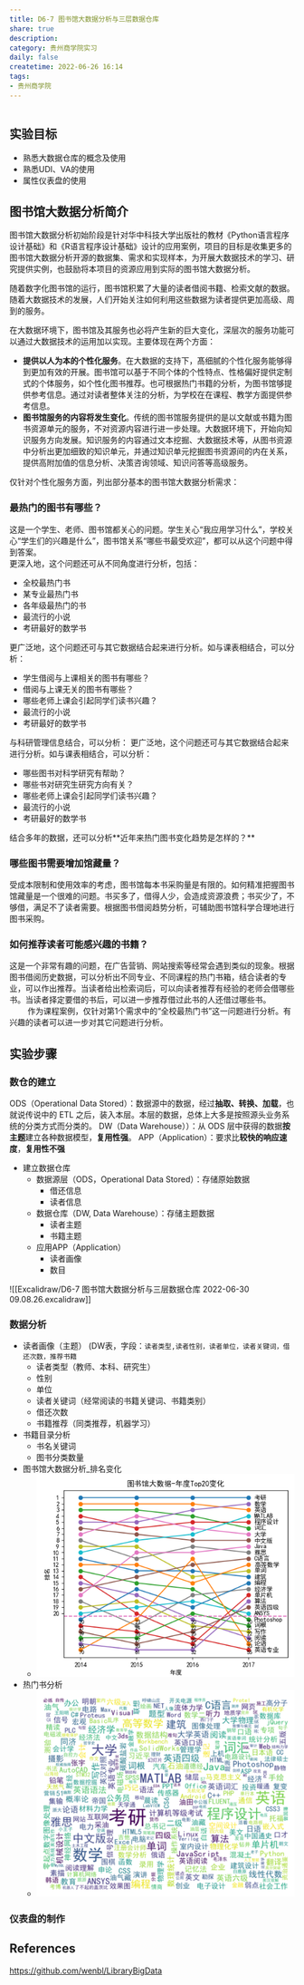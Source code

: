 ```yaml
---
title: D6-7 图书馆大数据分析与三层数据仓库
share: true
description:  
category: 贵州商学院实习
daily: false
createtime: 2022-06-26 16:14
tags:
- 贵州商学院
---
```

```toc
```
## 实验目标
- 熟悉大数据仓库的概念及使用
- 熟悉UDI、VA的使用
- 属性仪表盘的使用

## 图书馆大数据分析简介
图书馆大数据分析初始阶段是针对华中科技大学出版社的教材《Python语言程序设计基础》和《R语言程序设计基础》设计的应用案例，项目的目标是收集更多的图书馆大数据分析开源的数据集、需求和实现样本，为开展大数据技术的学习、研究提供实例，也鼓励将本项目的资源应用到实际的图书馆大数据分析。  

随着数字化图书馆的运行，图书馆积累了大量的读者借阅书籍、检索文献的数据。随着大数据技术的发展，人们开始关注如何利用这些数据为读者提供更加高级、周到的服务。  

在大数据环境下，图书馆及其服务也必将产生新的巨大变化，深层次的服务功能可以通过大数据技术的运用加以实现。主要体现在两个方面：  

- **提供以人为本的个性化服务**。在大数据的支持下，髙细腻的个性化服务能够得到更加有效的开展。图书馆可以基于不同个体的个性特点、性格偏好提供定制式的个体服务，如个性化图书推荐。也可根据热门书籍的分析，为图书馆够提供参考信息。通过对读者整体关注的分析，为学校在在课程、教学方面提供参考信息。  
- **图书馆服务的内容将发生变化**。传统的图书馆服务提供的是以文献或书籍为图书资源单元的服务，不对资源内容进行进一步处理。大数据环境下，开始向知识服务方向发展。知识服务的内容通过文本挖掘、大数据技术等，从图书资源中分析出更加细致的知识单元，并通过知识单元挖掘图书资源间的内在关系，提供高附加值的信息分析、决策咨询领域、知识问答等高级服务。  

仅针对个性化服务方面，列出部分基本的图书馆大数据分析需求：  

### 最热门的图书有哪些？  
这是一个学生、老师、图书馆都关心的问题。学生关心“我应用学习什么”，学校关心“学生们的兴趣是什么”，图书馆关系“哪些书最受欢迎”，都可以从这个问题中得到答案。  
更深入地，这个问题还可从不同角度进行分析，包括：

-   全校最热门书
-   某专业最热门书
-   各年级最热门的书
-   最流行的小说
-   考研最好的数学书

更广泛地，这个问题还可与其它数据结合起来进行分析。如与课表相结合，可以分析：

-   学生借阅与上课相关的图书有哪些？
-   借阅与上课无关的图书有哪些？
-   哪些老师上课会引起同学们读书兴趣？
-   最流行的小说
-   考研最好的数学书

与科研管理信息结合，可以分析： 更广泛地，这个问题还可与其它数据结合起来进行分析。如与课表相结合，可以分析：

-   哪些图书对科学研究有帮助？
-   哪些书对研究生研究方向有关？
-   哪些老师上课会引起同学们读书兴趣？
-   最流行的小说
-   考研最好的数学书

结合多年的数据，还可以分析\*\*近年来热门图书变化趋势是怎样的？\*\*

### 哪些图书需要增加馆藏量？  
受成本限制和使用效率的考虑，图书馆每本书采购量是有限的。如何精准把握图书馆藏量是一个很难的问题。书买多了，借得人少，会造成资源浪费；书买少了，不够借，满足不了读者需要。根据图书借阅趋势分析，可辅助图书馆科学合理地进行图书采购。  

### 如何推荐读者可能感兴趣的书籍？  
这是一个非常有趣的问题，在广告营销、网站搜索等经常会遇到类似的现象。根据图书借阅历史数据，可以分析出不同专业、不同课程的热门书箱，结合读者的专业，可以作出推荐。当读者给出检索词后，可以向读者推荐有经验的老师会借哪些书。当读者择定要借的书后，可以进一步推荐借过此书的人还借过哪些书。  
　　
作为课程案例，仅针对第1个需求中的“全校最热门书”这一问题进行分析。有兴趣的读者可以进一步对其它问题进行分析。


## 实验步骤
### 数仓的建立
ODS（Operational Data Stored）：数据源中的数据，经过**抽取、转换、加载**，也就说传说中的 ETL 之后，装入本层。本层的数据，总体上大多是按照源头业务系统的分类方式而分类的。
DW（Data Warehouse））：从 ODS 层中获得的数据**按主题**建立各种数据模型，**复用性强**。
APP（Application）：要求比**较快的响应速度**，**复用性不强**
- 建立数据仓库 
	- 数据源层（ODS，Operational Data Stored）：存储原始数据
		- 借还信息
		- 读者信息
	- 数据仓库（DW, Data Warehouse）：存储主题数据
		- 读者主题
		- 书籍主题
	- 应用APP（Application）
		- 读者画像
		- 数目

![[Excalidraw/D6-7 图书馆大数据分析与三层数据仓库 2022-06-30 09.08.26.excalidraw]]

### 数据分析
- 读者画像（主题） (DW表，字段：`读者类型,读者性别，读者单位，读者关键词，借还次数，推荐书籍`
	- 读者类型（教师、本科、研究生）
	- 性别
	- 单位
	- 读者关键词（经常阅读的书籍关键词、书籍类别）
	- 借还次数
	- 书籍推荐（同类推荐，机器学习）
- 书籍目录分析
	- 书名关键词
	- 图书分类数量
-  图书馆大数据分析_排名变化
	- ![static/attachment/Pasted image 20220627095738.png](static/attachment/Pasted%20image%2020220627095738.png)
- 热门书分析
	- ![static/attachment/Pasted image 20220627100925.png](static/attachment/Pasted%20image%2020220627100925.png)
### 仪表盘的制作


## References
https://github.com/wenbl/LibraryBigData